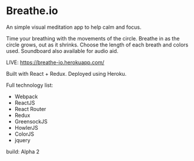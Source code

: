 # Breathe.io

An simple visual meditation app to help calm and focus.

Time your breathing with the movements of the circle. Breathe in as the circle grows, out as it shrinks. Choose the length of each breath and colors used. Soundboard also available for audio aid.

LIVE: https://breathe-io.herokuapp.com/

Built with React + Redux. Deployed using Heroku.


Full technology list:
<ul>
<li>Webpack</li>
<li>ReactJS</li>
<li>React Router</li>
<li>Redux</li>
<li>GreensockJS</li>
<li>HowlerJS</li>
<li>ColorJS</li>
<li>jquery</li>
</ul>

build: Alpha 2
